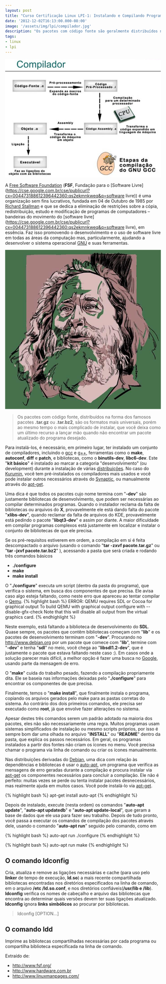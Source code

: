 ```yaml
---
layout: post
title: "Curso Certificação Linux LPI-1: Instalando e Compilando Programas"
date: '2012-12-02T16:13:00.000-08:00'
image: '/assets/img/lpi/compilador.jpg'
description: "Os pacotes com código fonte são geralmente distribuídos na forma dos famosos pacotes .tar.gz ou .tar.bz2"
tags:
- linux
- lpi
---
```

 
![Compilando](/assets/img/lpi/compilador.jpg "Compilando")

A [Free Software Foundation](https://www.fsf.org/pt-br) (__FSF__, Fundação para o [Software Livre](https://cse.google.com.br/cse/publicurl?cx=004473188612396442360:qs2ekmnkweq&q=software livre)) é uma organização sem fins lucrativos, fundada em 04 de Outubro de 1985 por [Richard Stallman](http://stallman.org/) e que se dedica a eliminação de restrições sobre a cópia, redistribuição, estudo e modificação de programas de computadores – bandeiras do movimento do [software livre](https://cse.google.com.br/cse/publicurl?cx=004473188612396442360:qs2ekmnkweq&q=software livre), em essência. Faz isso promovendo o desenvolvimento e o uso de software livre em todas as áreas da computação mas, particularmente, ajudando a desenvolver o sistema operacional [GNU](https://cse.google.com.br/cse/publicurl?cx=004473188612396442360:qs2ekmnkweq&q=GNU) e suas ferramentas.
 
![Richard Stallman (RMS)](/assets/img/lpi/rms-min.jpg "Richard Stallman (RMS)")

> Os pacotes com código fonte, distribuídos na forma dos famosos pacotes __.tar.gz__ ou __.tar.bz2__, são os formatos mais universais, porém ao mesmo tempo o mais complicado de instalar, que você deixa como um último recurso a lançar mão quando não encontrar um pacote atualizado do programa desejado.

Para instalá-los, é necessário, em primeiro lugar, ter instalado um conjunto de compiladores, incluindo o [gcc](https://gcc.gnu.org/) e [g++](https://gcc.gnu.org/onlinedocs/gcc-3.3.6/gcc/G_002b_002b-and-GCC.html), ferramentas como o __make__, __autoconf__, __diff__ e __patch__, e bibliotecas, como o __binutils-dev__, __libc6-dev__. Este "__kit básico__" é instalado ao marcar a categoria "desenvolvimento" (ou development) durante a instalação de várias [distribuições](http://www.terminalroot.com.br/tags#distros). No caso do [Kurumin](https://pt.wikipedia.org/wiki/Kurumin), você tem pré-instalados os compiladores mais usados e você pode instalar outros necessários através do [Synaptic](https://pt.wikipedia.org/wiki/Synaptic), ou manualmente através do [apt-get](https://pt.wikipedia.org/wiki/Advanced_Packaging_Tool).

Uma dica é que todos os pacotes cujo nome termina com "__-dev__" são justamente bibliotecas de desenvolvimento, que podem ser necessárias ao compilar determinados programas. Quando o instalador reclama da falta de bibliotecas ou arquivos do __X__, provavelmente ele está dando falta do pacote "__xlibs-dev__", quando reclamar da falta de arquivos do KDE, provavelmente está pedindo o pacote "__libqt3-dev__" e assim por diante. A maior dificuldade em compilar programas complexos está justamente em localizar e instalar o conjunto de bibliotecas de que ele precisa.

Se os pré-requisitos estiverem em ordem, a compilação em si é feita descompactado o arquivo (usando o comando "__tar -zxvf pacote.tar.gz__" ou "__tar -jxvf pacote.tar.bz2__" ), acessando a pasta que será criada e rodando três comandos básicos


+ __./configure__
+ __make__
+ __make install__

O "__./configure__" executa um script (dentro da pasta do programa), que verifica o sistema, em busca dos componentes de que precisa. Ele avisa caso algo esteja faltando, como neste erro que apareceu ao tentar compilar o [Qemu](http://wiki.qemu-project.org/Main_Page).
{% highlight bash %}
ERROR: QEMU requires SDL or Cocoa for graphical output
To build QEMU with graphical output configure with --disable-gfx-check
Note that this will disable all output from the virtual graphics card.
{% endhighlight %}

Neste exemplo, está faltando a biblioteca de desenvolvimento do __SDL__. Quase sempre, os pacotes que contêm bibliotecas começam com "__lib__" e os pacotes de desenvolvimento terminam com "__-dev__". Procurando no http://www.debian.org por um pacote que comece com "__lib__", termine com "__-dev__" e tenha "__sdl__" no meio, você chega ao "__libsdl1.2-dev__", que é justamente o pacote que estava faltando neste caso :). Em casos onde a solução parecer mais difícil, a melhor opção é fazer uma busca no [Google](https://duckduckgo.com/), usando parte da mensagem de erro.

O "__make__" cuida do trabalho pesado, fazendo a compilação propriamente dita. Ele se baseia nas informações deixadas pelo "__./configure__" para encontrar os componentes de que precisa.

Finalmente, temos o "__make install__", que finalmente instala o programa, copiando os arquivos gerados pelo make para as pastas corretas do sistema. Ao contrário dos dois primeiros comandos, ele precisa ser executado como __root__, já que envolve fazer alterações no sistema.

Apesar destes três comandos serem um padrão adotado na maioria dos pacotes, eles não são necessariamente uma regra. Muitos programas usam sistemas simplificados de instalação ou mesmo scripts próprios, por isso é sempre bom dar uma olhada no arquivo "__INSTALL__" ou "__README__" dentro da pasta, que explica os passos necessários. Em geral, os programas instalados a partir dos fontes não criam os ícones no menu. Você precisa chamar o programa via linha de comando ou criar os ícones manualmente.

Nas distribuições derivadas do [Debian](http://www.terminalroot.com.br/tags#debian), uma dica com relação às dependências e bibliotecas é usar o [auto-apt](https://packages.debian.org/jessie/admin/auto-apt), um programa que verifica as mensagens de erro geradas durante a compilação e procura instalar via [apt-get](https://www.debian.org/doc/manuals/apt-howto/ch-apt-get.pt-br.html) os componentes necessários para concluir a compilação. Ele não é perfeito: muitas vezes se perde ou tenta instalar pacotes desnecessários, mas realmente ajuda em muitos casos. Você pode instalá-lo via [apt-get](https://www.debian.org/doc/manuals/apt-howto/ch-apt-get.pt-br.html).

{% highlight bash %}
apt-get install auto-apt
{% endhighlight %}

Depois de instalado, execute (nesta ordem) os comandos "__auto-apt update__", "__auto-apt updatedb__" e "__auto-apt update-local__", que geram a base de dados que ele usa para fazer seu trabalho. Depois de tudo pronto, você passa a executar os comandos de compilação dos pacotes através dele, usando o comando "__auto-apt run__" seguido pelo comando, como em

{% highlight bash %}
auto-apt run ./configure
{% endhighlight %}

{% highlight bash %}
auto-apt run make
{% endhighlight %}

## O comando ldconfig

Cria, atualiza e remove as ligações necessárias e cache (para uso pelo __linker__ de tempo de execução, __ld.so__) a mais recente compartilhada bibliotecas encontradas nos diretórios especificados na linha de comando, em o arquivo __/etc /ld.so.conf__, e nos diretórios confiáveis ​​(__/usr/lib e /lib__). __ldconfig__ verifica os nomes de cabeçalho e arquivo das bibliotecas que encontra ao determinar quais versões devem ter suas ligações atualizado. __ldconfig__ ignora __links simbólicos__ ao procurar por bibliotecas.


> ldconfig [OPTION...]

## O comando ldd

Imprime as bibliotecas compartilhadas necessárias por cada programa ou compartilha biblioteca especificada na linha de comando.
 
Extraído de:
* http://www.fsf.org/
* http://www.hardware.com.br
* http://www.linuxmanpages.com/

<script async src="https://pagead2.googlesyndication.com/pagead/js/adsbygoogle.js"></script>

<!-- Informat -->
<ins class="adsbygoogle"
 style="display:block"
 data-ad-client="ca-pub-2838251107855362"
 data-ad-slot="2327980059"
 data-ad-format="auto"
 data-full-width-responsive="true"></ins>

<script>
(adsbygoogle = window.adsbygoogle || []).push({});
</script>


